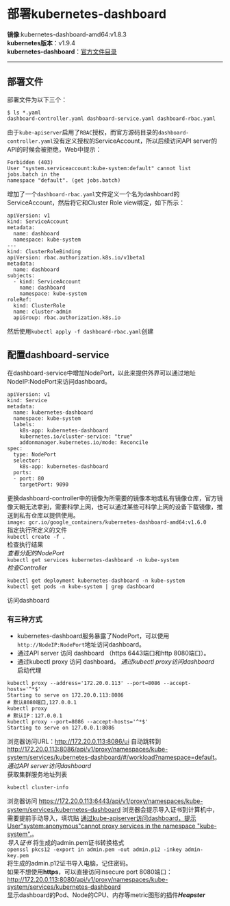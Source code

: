 # 部署kubernetes-dashboard
__镜像__:kubernetes-dashboard-amd64:v1.8.3     
__kubernetes版本__：v1.9.4     
__kubernetes-dashboard__：[官方文件目录](https://github.com/kubernetes/kubernetes/tree/master/cluster/addons/dashboard)     
******
## 部署文件
部署文件为以下三个：     
```
$ ls *.yaml
dashboard-controller.yaml dashboard-service.yaml dashboard-rbac.yaml
```
由于`kube-apiserver`启用了`RBAC`授权，而官方源码目录的`dashboard-controller.yaml`没有定义授权的ServiceAccount，所以后续访问API server的API的时候会被拒绝，Web中提示：     
```
Forbidden (403)
User "system.serviceaccount:kube-system:default" cannot list jobs.batch in the
namespace "default". (get jobs.batch)
```
增加了一个`dashboard-rbac.yaml`文件定义一个名为dashboard的ServiceAccount，然后将它和Cluster
Role view绑定，如下所示：     
```
apiVersion: v1
kind: ServiceAccount
metadata:
  name: dashboard
  namespace: kube-system
---
kind: ClusterRoleBinding
apiVersion: rbac.authorization.k8s.io/v1beta1
metadata:
  name: dashboard
subjects:
  - kind: ServiceAccount
    name: dashboard
    namespace: kube-system
roleRef:
  kind: ClusterRole
  name: cluster-admin
  apiGroup: rbac.authorization.k8s.io
```
然后使用`kubectl apply -f dashboard-rbac.yaml`创建     
## 配置dashboard-service
在dashboard-service中增加NodePort，以此来提供外界可以通过地址NodeIP:NodePort来访问dashboard。     
```
apiVersion: v1
kind: Service
metadata:
  name: kubernetes-dashboard
  namespace: kube-system
  labels:
    k8s-app: kubernetes-dashboard
    kubernetes.io/cluster-service: "true"
    addonmanager.kubernetes.io/mode: Reconcile
spec:
  type: NodePort 
  selector:
    k8s-app: kubernetes-dashboard
  ports:
  - port: 80
    targetPort: 9090
```
更换dashboard-controller中的镜像为所需要的镜像本地或私有镜像仓库，官方镜像天朝无法拿到，需要科学上网，也可以通过某些可科学上网的设备下载镜像，推送到私有仓库以提供使用。     
`image: gcr.io/google_containers/kubernetes-dashboard-amd64:v1.6.0`     
指定执行所定义的文件     
`kubectl create -f .`     
检查执行结果     
_查看分配的NodePort_     
`kubectl get services kubernetes-dashboard -n kube-system`     
_检查Controller_     
```
kubectl get deployment kubernetes-dashboard -n kube-system
kubectl get pods -n kube-system | grep dashboard
```
访问dashboard     
### 有三种方式
- kubernetes-dashboard服务暴露了NodePort，可以使用`http://NodeIP:NodePort`地址访问dashboard。
- 通过API server 访问 dashboard （https 6443端口和http 8080端口）。
- 通过kubectl proxy 访问 dashboard。
_通过kubectl proxy访问dashboard_     
启动代理     
```
kubectl proxy --address='172.20.0.113' --port=8086 --accept-hosts='^*$'
Starting to serve on 172.20.0.113:8086
# 默认8080端口,127.0.0.1
kubectl proxy
# 默认IP：127.0.0.1
kubectl proxy --port=8086 --accept-hosts='^*$'
Starting to serve on 127.0.0.1:8086
```
浏览器访问URL：<http://172.20.0.113:8086/ui> 自动跳转到 <http://172.20.0.113:8086/api/v1/proxy/namespaces/kube-system/services/kubernetes-dashboard/#/workload?namespace=default>。     
_通过API server访问dashboard_     
获取集群服务地址列表     
```
kubectl cluster-info
```
浏览器访问 <https://172.20.0.113:6443/api/v1/proxy/namespaces/kube-system/services/kubernetes-dashboard> 浏览器会提示导入证书到计算机中，需要提前手动导入，填坑贴 [通过kube-apiserver访问dashboard，提示User"system:anonymous"cannot proxy services in the namespace "kube-system".](https://github.com/opsnull/follow-me-install-kubernetes-cluster/issues/5)。     
_导入证书_
将生成的admin.pem证书转换格式     
`openssl pkcs12 -export in admin.pem -out admin.p12 -inkey admin-key.pem`     
将生成的admin.p12证书导入电脑，记住密码。     
如果不想使用**https**，可以直接访问insecure port 8080端口：     
<http://172.20.0.113:8080/api/v1/proxy/namespaces/kube-system/services/kubernetes-dashboard>     
显示dashboard的Pod、Node的CPU、内存等metric图形的插件***Heapster***     

